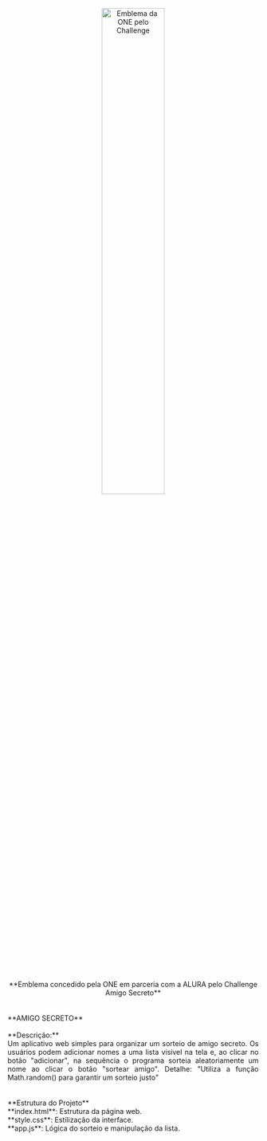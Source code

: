 
<center><img src="https://cdn1.gnarususercontent.com.br/6/409216/ff043987-239b-4661-bdb1-7f4ca6092c48.png" alt="Emblema da ONE pelo Challenge" width="50%"></center>
<center>**Emblema concedido pela ONE em parceria com a ALURA pelo Challenge Amigo Secreto**</center>
<br><br>
**AMIGO SECRETO**
<br><br>
**Descrição:**
<br>
<div style="text-align: justify;">Um aplicativo web simples para organizar um sorteio de amigo secreto. Os usuários podem adicionar nomes a uma lista visível na tela e, ao clicar no botão "adicionar", na sequência o programa sorteia aleatoriamente um nome ao clicar o botão "sortear amigo". Detalhe: "Utiliza a função Math.random() para garantir um sorteio justo"</div>
<br><br>
**Estrutura do Projeto**
<br>
**index.html**: Estrutura da página web.
<br>
**style.css**: Estilização da interface.
<br>
**app.js**: Lógica do sorteio e manipulação da lista.

